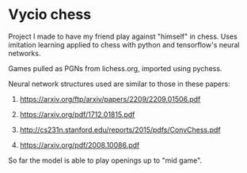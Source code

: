 # Vycio chess
Project I made to have my friend play against "himself" in chess. Uses imitation learning applied to chess with python and tensorflow's neural networks.

Games pulled as PGNs from lichess.org, imported using pychess.

Neural network structures used are similar to those in these papers:

1. https://arxiv.org/ftp/arxiv/papers/2209/2209.01506.pdf

2. https://arxiv.org/pdf/1712.01815.pdf

3. http://cs231n.stanford.edu/reports/2015/pdfs/ConvChess.pdf

4. https://arxiv.org/pdf/2008.10086.pdf

So far the model is able to play openings up to "mid game".
